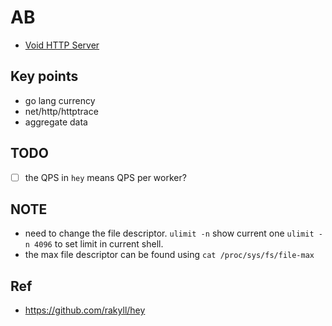 # AB

- [Void HTTP Server](server)

## Key points 

- go lang currency 
- net/http/httptrace
- aggregate data

## TODO

- [ ] the QPS in `hey` means QPS per worker? 

## NOTE

- need to change the file descriptor. `ulimit -n` show current one `ulimit -n 4096` to set limit in current shell. 
- the max file descriptor can be found using `cat /proc/sys/fs/file-max`

## Ref 

- https://github.com/rakyll/hey